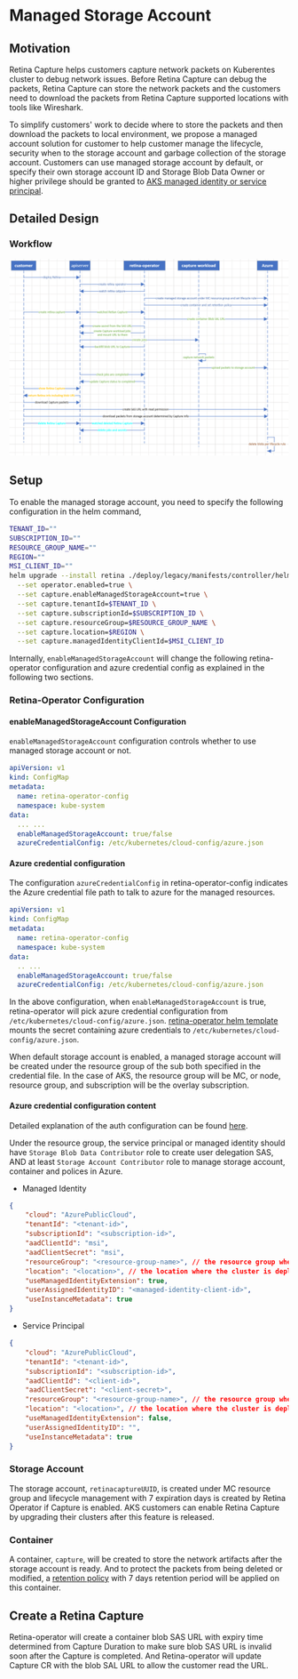 # Managed Storage Account

## Motivation

Retina Capture helps customers capture network packets on Kuberentes cluster to debug network issues. Before Retina Capture can debug the packets, Retina Capture can store the network packets and the customers need to download the packets from Retina Capture supported locations with tools like Wireshark.

To simplify customers' work to decide where to store the packets and then download the packets to local environment, we propose a managed account solution for customer to help customer manage the lifecycle, security when to the storage account and garbage collection of the storage account. Customers can use managed storage account by default, or specify their own storage account ID and Storage Blob Data Owner or higher privilege should be granted to [AKS managed identity or service principal](https://learn.microsoft.com/en-us/azure/aks/use-managed-identity).

## Detailed Design

### Workflow

![Workflow of Retina Capture without managed storage account](img/capture-managed-storage-account.png "Workflow of Retina Capture without managed storage account")

## Setup

To enable the managed storage account, you need to specify the following configuration in the helm command,

```bash
TENANT_ID=""
SUBSCRIPTION_ID=""
RESOURCE_GROUP_NAME=""
REGION=""
MSI_CLIENT_ID=""
helm upgrade --install retina ./deploy/legacy/manifests/controller/helm/retina/ \
  --set operator.enabled=true \
  --set capture.enableManagedStorageAccount=true \
  --set capture.tenantId=$TENANT_ID \
  --set capture.subscriptionId=$SUBSCRIPTION_ID \
  --set capture.resourceGroup=$RESOURCE_GROUP_NAME \
  --set capture.location=$REGION \
  --set capture.managedIdentityClientId=$MSI_CLIENT_ID
```

Internally, `enableManagedStorageAccount` will change the following retina-operator configuration and azure credential config as explained in the following two sections.

### Retina-Operator Configuration

#### enableManagedStorageAccount Configuration

`enableManagedStorageAccount` configuration controls whether to use managed storage account or not.

```yaml
apiVersion: v1
kind: ConfigMap
metadata:
  name: retina-operator-config
  namespace: kube-system
data:
  ... ...
  enableManagedStorageAccount: true/false
  azureCredentialConfig: /etc/kubernetes/cloud-config/azure.json
```

#### Azure credential configuration

The configuration `azureCredentialConfig` in retina-operator-config indicates the Azure credential file path to talk to azure for the managed resources.

```yaml
apiVersion: v1
kind: ConfigMap
metadata:
  name: retina-operator-config
  namespace: kube-system
data:
  .. ...
  enableManagedStorageAccount: true/false
  azureCredentialConfig: /etc/kubernetes/cloud-config/azure.json
```

In the above configuration, when `enableManagedStorageAccount` is true, retina-operator will pick azure credential configuration from `/etc/kubernetes/cloud-config/azure.json`. [retina-operator helm template](https://github.com/microsoft/retina/blob/main/deploy/legacy/manifests/controller/helm/retina/templates/operator.yaml) mounts the secret containing azure credentials to `/etc/kubernetes/cloud-config/azure.json`.

When default storage account is enabled, a managed storage account will be created under the resource group of the sub both specified in the credential file.
In the case of AKS, the resource group will be MC, or node, resource group, and subscription will be the overlay subscription.

#### Azure credential configuration content

Detailed explanation of the auth configuration can be found [here](https://github.com/kubernetes-sigs/cloud-provider-azure/blob/0556803/pkg/azclient/auth_conf.go).

Under the resource group, the service principal or managed identity should have `Storage Blob Data Contributor` role to create user delegation SAS, AND at least `Storage Account Contributor` role to manage storage account, container and polices in Azure.

- Managed Identity

```json
{
    "cloud": "AzurePublicCloud",
    "tenantId": "<tenant-id>",
    "subscriptionId": "<subscription-id>",
    "aadClientId": "msi",
    "aadClientSecret": "msi",
    "resourceGroup": "<resource-group-name>", // the resource group where the cluster is deployed in
    "location": "<location>", // the location where the cluster is deployed in
    "useManagedIdentityExtension": true,
    "userAssignedIdentityID": "<managed-identity-client-id>",
    "useInstanceMetadata": true
}
```

- Service Principal

```json
{
    "cloud": "AzurePublicCloud",
    "tenantId": "<tenant-id>",
    "subscriptionId": "<subscription-id>",
    "aadClientId": "<client-id>",
    "aadClientSecret": "<client-secret>",
    "resourceGroup": "<resource-group-name>", // the resource group where the cluster is deployed in
    "location": "<location>", // the location where the cluster is deployed in
    "useManagedIdentityExtension": false,
    "userAssignedIdentityID": "",
    "useInstanceMetadata": true
}
```

### Storage Account

The storage account, `retinacaptureUUID`, is created under MC resource group and lifecycle management with 7 expiration days is created by Retina Operator if Capture is enabled. AKS customers can enable Retina Capture by upgrading their clusters after this feature is released.

### Container

A container, `capture`, will be created to store the network artifacts after the storage account is ready. And to protect the packets from being deleted or modified, a [retention policy](https://learn.microsoft.com/en-us/azure/storage/blobs/immutable-storage-overview) with 7 days retention period will be applied on this container.

## Create a Retina Capture

Retina-operator will create a container blob SAS URL with expiry time determined from Capture Duration to make sure blob SAS URL is invalid soon after the Capture is completed.
And Retina-operator will update Capture CR with the blob SAL URL to allow the customer read the URL.
